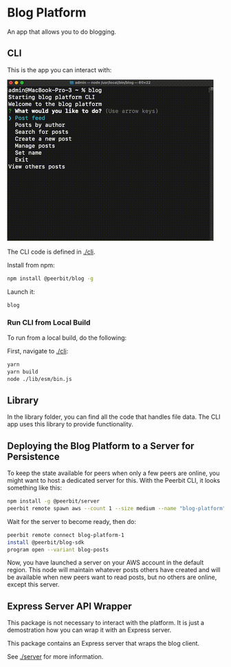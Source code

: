 
# Blog Platform

An app that allows you to do blogging.

## CLI

This is the app you can interact with:

![CLI Demo](./demo-cli.gif)

The CLI code is defined in [./cli](./cli).

Install from npm:

```sh
npm install @peerbit/blog -g
```

Launch it:

```sh
blog
```

### Run CLI from Local Build

To run from a local build, do the following:

First, navigate to [./cli](./cli):

```sh
yarn
yarn build
node ./lib/esm/bin.js
```

## Library

In the library folder, you can find all the code that handles file data. The CLI app uses this library to provide functionality.

## Deploying the Blog Platform to a Server for Persistence

To keep the state available for peers when only a few peers are online, you might want to host a dedicated server for this. With the Peerbit CLI, it looks something like this:

```sh
npm install -g @peerbit/server
peerbit remote spawn aws --count 1 --size medium --name "blog-platform"
```

Wait for the server to become ready, then do:

```sh
peerbit remote connect blog-platform-1
install @peerbit/blog-sdk
program open --variant blog-posts
```

Now, you have launched a server on your AWS account in the default region. This node will maintain whatever posts others have created and will be available when new peers want to read posts, but no others are online, except this server.

## Express Server API Wrapper

This package is not necessary to interact with the platform. It is just a demostration how you can wrap it with an Express server.

This package contains an Express server that wraps the blog client.

See [./server](./server) for more information.
